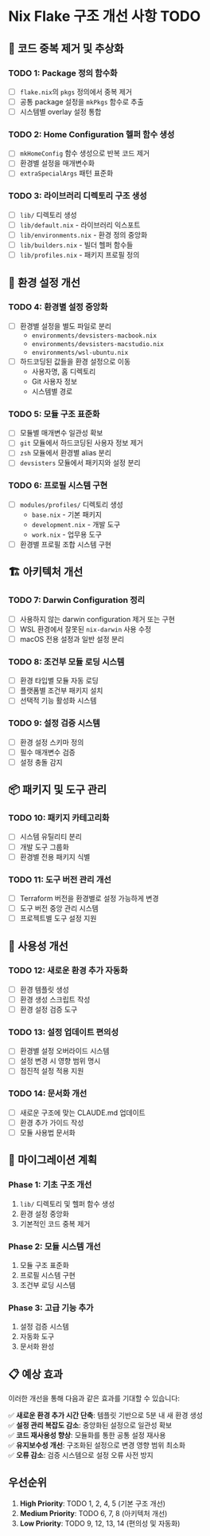 # Nix Flake 구조 개선 사항 TODO

## 🔧 코드 중복 제거 및 추상화

### TODO 1: Package 정의 함수화
- [ ] `flake.nix`의 `pkgs` 정의에서 중복 제거
- [ ] 공통 package 설정을 `mkPkgs` 함수로 추출
- [ ] 시스템별 overlay 설정 통합

### TODO 2: Home Configuration 헬퍼 함수 생성
- [ ] `mkHomeConfig` 함수 생성으로 반복 코드 제거
- [ ] 환경별 설정을 매개변수화
- [ ] `extraSpecialArgs` 패턴 표준화

### TODO 3: 라이브러리 디렉토리 구조 생성
- [ ] `lib/` 디렉토리 생성
- [ ] `lib/default.nix` - 라이브러리 익스포트
- [ ] `lib/environments.nix` - 환경 정의 중앙화
- [ ] `lib/builders.nix` - 빌더 헬퍼 함수들
- [ ] `lib/profiles.nix` - 패키지 프로필 정의

## 🎯 환경 설정 개선

### TODO 4: 환경별 설정 중앙화
- [ ] 환경별 설정을 별도 파일로 분리
  - `environments/devsisters-macbook.nix`
  - `environments/devsisters-macstudio.nix`  
  - `environments/wsl-ubuntu.nix`
- [ ] 하드코딩된 값들을 환경 설정으로 이동
  - 사용자명, 홈 디렉토리
  - Git 사용자 정보
  - 시스템별 경로

### TODO 5: 모듈 구조 표준화
- [ ] 모듈별 매개변수 일관성 확보
- [ ] `git` 모듈에서 하드코딩된 사용자 정보 제거
- [ ] `zsh` 모듈에서 환경별 alias 분리
- [ ] `devsisters` 모듈에서 패키지와 설정 분리

### TODO 6: 프로필 시스템 구현
- [ ] `modules/profiles/` 디렉토리 생성
  - `base.nix` - 기본 패키지
  - `development.nix` - 개발 도구
  - `work.nix` - 업무용 도구
- [ ] 환경별 프로필 조합 시스템 구현

## 🏗️ 아키텍처 개선

### TODO 7: Darwin Configuration 정리
- [ ] 사용하지 않는 darwin configuration 제거 또는 구현
- [ ] WSL 환경에서 잘못된 `nix-darwin` 사용 수정
- [ ] macOS 전용 설정과 일반 설정 분리

### TODO 8: 조건부 모듈 로딩 시스템
- [ ] 환경 타입별 모듈 자동 로딩
- [ ] 플랫폼별 조건부 패키지 설치
- [ ] 선택적 기능 활성화 시스템

### TODO 9: 설정 검증 시스템
- [ ] 환경 설정 스키마 정의
- [ ] 필수 매개변수 검증
- [ ] 설정 충돌 감지

## 📦 패키지 및 도구 관리

### TODO 10: 패키지 카테고리화
- [ ] 시스템 유틸리티 분리
- [ ] 개발 도구 그룹화
- [ ] 환경별 전용 패키지 식별

### TODO 11: 도구 버전 관리 개선
- [ ] Terraform 버전을 환경별로 설정 가능하게 변경
- [ ] 도구 버전 중앙 관리 시스템
- [ ] 프로젝트별 도구 설정 지원

## 🔄 사용성 개선

### TODO 12: 새로운 환경 추가 자동화
- [ ] 환경 템플릿 생성
- [ ] 환경 생성 스크립트 작성
- [ ] 환경 설정 검증 도구

### TODO 13: 설정 업데이트 편의성
- [ ] 환경별 설정 오버라이드 시스템
- [ ] 설정 변경 시 영향 범위 명시
- [ ] 점진적 설정 적용 지원

### TODO 14: 문서화 개선
- [ ] 새로운 구조에 맞는 CLAUDE.md 업데이트
- [ ] 환경 추가 가이드 작성
- [ ] 모듈 사용법 문서화

## 🚀 마이그레이션 계획

### Phase 1: 기초 구조 개선
1. `lib/` 디렉토리 및 헬퍼 함수 생성
2. 환경 설정 중앙화
3. 기본적인 코드 중복 제거

### Phase 2: 모듈 시스템 개선
1. 모듈 구조 표준화
2. 프로필 시스템 구현
3. 조건부 로딩 시스템

### Phase 3: 고급 기능 추가
1. 설정 검증 시스템
2. 자동화 도구
3. 문서화 완성

## 📋 예상 효과

이러한 개선을 통해 다음과 같은 효과를 기대할 수 있습니다:

✅ **새로운 환경 추가 시간 단축**: 템플릿 기반으로 5분 내 새 환경 생성  
✅ **설정 관리 복잡도 감소**: 중앙화된 설정으로 일관성 확보  
✅ **코드 재사용성 향상**: 모듈화를 통한 공통 설정 재사용  
✅ **유지보수성 개선**: 구조화된 설정으로 변경 영향 범위 최소화  
✅ **오류 감소**: 검증 시스템으로 설정 오류 사전 방지  

## 우선순위

1. **High Priority**: TODO 1, 2, 4, 5 (기본 구조 개선)
2. **Medium Priority**: TODO 6, 7, 8 (아키텍처 개선)  
3. **Low Priority**: TODO 9, 12, 13, 14 (편의성 및 자동화)
